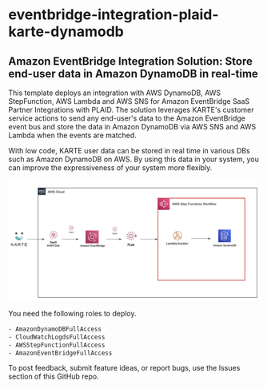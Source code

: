 # eventbridge-integration-plaid-karte-dynamodb
## Amazon EventBridge Integration Solution: Store end-user data in Amazon DynamoDB in real-time 

This template deploys an integration with AWS DynamoDB, AWS StepFunction, AWS Lambda and AWS SNS for Amazon EventBridge SaaS Partner Integrations with PLAID. 
The solution leverages KARTE's customer service actions to send any end-user's data to the Amazon EventBridge event bus and store the data in Amazon DynamoDB via AWS SNS and AWS Lambda when the events are matched.

With low code, KARTE user data can be stored in real time in various DBs such as Amazon DynamoDB on AWS. By using this data in your system, you can improve the expressiveness of your system more flexibly.


![Architecture for EventBridge Integration Solution for Amazon DynamoDB](images/arch-eventbridge-integration-plaid-karte-stepfunction-dynamodb.png)


You need the following roles to deploy.

```
- AmazonDynamoDBFullAccess
- CloudWatchLogdsFullAccess
- AWSStepFunctionFullAccess
- AmazonEventBridgeFullAccess
```

To post feedback, submit feature ideas, or report bugs, use the Issues section of this GitHub repo.

